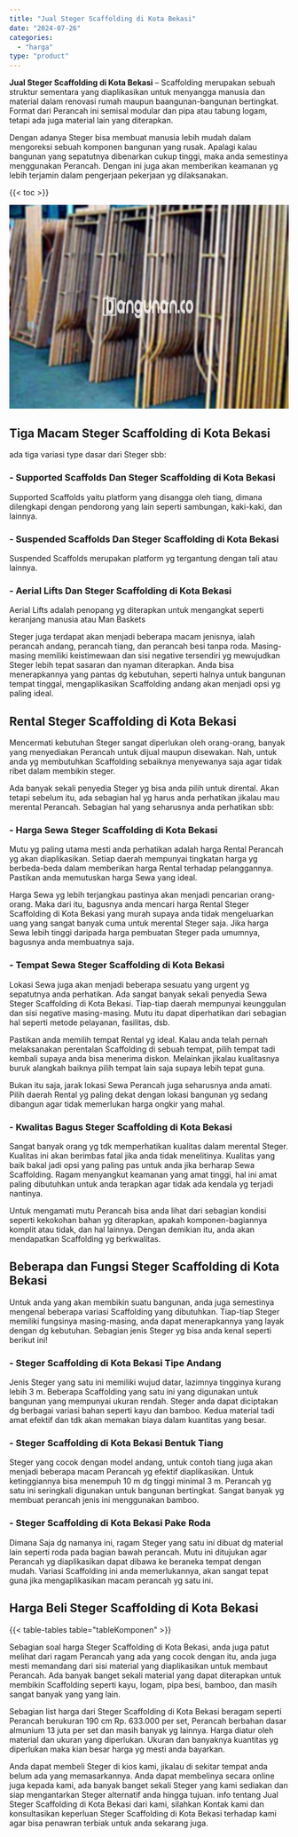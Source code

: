 ```yaml
---
title: "Jual Steger Scaffolding di Kota Bekasi"
date: "2024-07-26"
categories: 
  - "harga"
type: "product"
---
```


**Jual Steger Scaffolding di Kota Bekasi** – Scaffolding merupakan sebuah struktur sementara yang diaplikasikan untuk menyangga manusia dan material dalam renovasi rumah maupun baangunan-bangunan bertingkat. Format dari Perancah ini semisal modular dan pipa atau tabung logam, tetapi ada juga material lain yang diterapkan.

Dengan adanya Steger bisa membuat manusia lebih mudah dalam mengoreksi sebuah komponen bangunan yang rusak. Apalagi kalau bangunan yang sepatutnya dibenarkan cukup tinggi, maka anda semestinya menggunakan Perancah. Dengan ini juga akan memberikan keamanan yg lebih terjamin dalam pengerjaan pekerjaan yg dilaksanakan.

{{< toc >}}

![Jual Steger Scaffolding di Kota Bekasi](/images/sewa-scaffolding-steger-14.png)

## Tiga Macam Steger Scaffolding di Kota Bekasi

ada tiga variasi type dasar dari Steger sbb:

### \- Supported Scaffolds Dan Steger Scaffolding di Kota Bekasi

Supported Scaffolds yaitu platform yang disangga oleh tiang, dimana dilengkapi dengan pendorong yang lain seperti sambungan, kaki-kaki, dan lainnya.

### \- Suspended Scaffolds Dan Steger Scaffolding di Kota Bekasi

Suspended Scaffolds merupakan platform yg tergantung dengan tali atau lainnya.

### \- Aerial Lifts Dan Steger Scaffolding di Kota Bekasi

Aerial Lifts adalah penopang yg diterapkan untuk mengangkat seperti keranjang manusia atau Man Baskets

Steger juga terdapat akan menjadi beberapa macam jenisnya, ialah perancah andang, perancah tiang, dan perancah besi tanpa roda. Masing-masing memiliki keistimewaan dan sisi negative tersendiri yg mewujudkan Steger lebih tepat sasaran dan nyaman diterapkan. Anda bisa menerapkannya yang pantas dg kebutuhan, seperti halnya untuk bangunan tempat tinggal, mengaplikasikan Scaffolding andang akan menjadi opsi yg paling ideal.

## Rental Steger Scaffolding di Kota Bekasi

Mencermati kebutuhan Steger sangat diperlukan oleh orang-orang, banyak yang menyediakan Perancah untuk dijual maupun disewakan. Nah, untuk anda yg membutuhkan Scaffolding sebaiknya menyewanya saja agar tidak ribet dalam membikin steger.

Ada banyak sekali penyedia Steger yg bisa anda pilih untuk dirental. Akan tetapi sebelum itu, ada sebagian hal yg harus anda perhatikan jikalau mau merental Perancah. Sebagian hal yang seharusnya anda perhatikan sbb:

### \- Harga Sewa Steger Scaffolding di Kota Bekasi

Mutu yg paling utama mesti anda perhatikan adalah harga Rental Perancah yg akan diaplikasikan. Setiap daerah mempunyai tingkatan harga yg berbeda-beda dalam memberikan harga Rental terhadap pelanggannya. Pastikan anda memutuskan harga Sewa yang ideal.

Harga Sewa yg lebih terjangkau pastinya akan menjadi pencarian orang-orang. Maka dari itu, bagusnya anda mencari harga Rental Steger Scaffolding di Kota Bekasi yang murah supaya anda tidak mengeluarkan uang yang sangat banyak cuma untuk merental Steger saja. Jika harga Sewa lebih tinggi daripada harga pembuatan Steger pada umumnya, bagusnya anda membuatnya saja.

### \- Tempat Sewa Steger Scaffolding di Kota Bekasi

Lokasi Sewa juga akan menjadi beberapa sesuatu yang urgent yg sepatutnya anda perhatikan. Ada sangat banyak sekali penyedia Sewa Steger Scaffolding di Kota Bekasi. Tiap-tiap daerah mempunyai keunggulan dan sisi negative masing-masing. Mutu itu dapat diperhatikan dari sebagian hal seperti metode pelayanan, fasilitas, dsb.

Pastikan anda memilih tempat Rental yg ideal. Kalau anda telah pernah melaksanakan perentalan Scaffolding di sebuah tempat, pilih tempat tadi kembali supaya anda bisa menerima diskon. Melainkan jikalau kualitasnya buruk alangkah baiknya pilih tempat lain saja supaya lebih tepat guna.

Bukan itu saja, jarak lokasi Sewa Perancah juga seharusnya anda amati. Pilih daerah Rental yg paling dekat dengan lokasi bangunan yg sedang dibangun agar tidak memerlukan harga ongkir yang mahal.

### \- Kwalitas Bagus Steger Scaffolding di Kota Bekasi

Sangat banyak orang yg tdk memperhatikan kualitas dalam merental Steger. Kualitas ini akan berimbas fatal jika anda tidak menelitinya. Kualitas yang baik bakal jadi opsi yang paling pas untuk anda jika berharap Sewa Scaffolding. Ragam menyangkut keamanan yang amat tinggi, hal ini amat paling dibutuhkan untuk anda terapkan agar tidak ada kendala yg terjadi nantinya.

Untuk mengamati mutu Perancah bisa anda lihat dari sebagian kondisi seperti kekokohan bahan yg diterapkan, apakah komponen-bagiannya komplit atau tidak, dan hal lainnya. Dengan demikian itu, anda akan mendapatkan Scaffolding yg berkwalitas.

## Beberapa dan Fungsi Steger Scaffolding di Kota Bekasi

Untuk anda yang akan membikin suatu bangunan, anda juga semestinya mengenal beberapa variasi Scaffolding yang dibutuhkan. Tiap-tiap Steger memiliki fungsinya masing-masing, anda dapat menerapkannya yang layak dengan dg kebutuhan. Sebagian jenis Steger yg bisa anda kenal seperti berikut ini!

### \- Steger Scaffolding di Kota Bekasi Tipe Andang

Jenis Steger yang satu ini memiliki wujud datar, lazimnya tingginya kurang lebih 3 m. Beberapa Scaffolding yang satu ini yang digunakan untuk bangunan yang mempunyai ukuran rendah. Steger anda dapat diciptakan dg berbagai variasi bahan seperti kayu dan bamboo. Kedua material tadi amat efektif dan tdk akan memakan biaya dalam kuantitas yang besar.

### \- Steger Scaffolding di Kota Bekasi Bentuk Tiang

Steger yang cocok dengan model andang, untuk contoh tiang juga akan menjadi beberapa macam Perancah yg efektif diaplikasikan. Untuk ketinggiannya bisa menempuh 10 m dg tinggi minimal 3 m. Perancah yg satu ini seringkali digunakan untuk bangunan bertingkat. Sangat banyak yg membuat perancah jenis ini menggunakan bamboo.

### \- Steger Scaffolding di Kota Bekasi Pake Roda

Dimana Saja dg namanya ini, ragam Steger yang satu ini dibuat dg material lain seperti roda pada bagian bawah perancah. Mutu ini ditujukan agar Perancah yg diaplikasikan dapat dibawa ke beraneka tempat dengan mudah. Variasi Scaffolding ini anda memerlukannya, akan sangat tepat guna jika mengaplikasikan macam perancah yg satu ini.

## Harga Beli Steger Scaffolding di Kota Bekasi

{{< table-tables table="tableKomponen" >}}

Sebagian soal harga Steger Scaffolding di Kota Bekasi, anda juga patut melihat dari ragam Perancah yang ada yang cocok dengan itu, anda juga mesti memandang dari sisi material yang diaplikasikan untuk membaut Perancah. Ada banyak banget sekali material yang dapat diterapkan untuk membikin Scaffolding seperti kayu, logam, pipa besi, bamboo, dan masih sangat banyak yang yang lain.

Sebagian list harga dari Steger Scaffolding di Kota Bekasi beragam seperti Perancah berukuran 190 cm Rp. 633.000 per set, Perancah berbahan dasar almunium 13 juta per set dan masih banyak yg lainnya. Harga diatur oleh material dan ukuran yang diperlukan. Ukuran dan banyaknya kuantitas yg diperlukan maka kian besar harga yg mesti anda bayarkan.

Anda dapat membeli Steger di kios kami, jikalau di sekitar tempat anda belum ada yang memasarkannya. Anda dapat membelinya secara online juga kepada kami, ada banyak banget sekali Steger yang kami sediakan dan siap mengantarkan Steger alternatif anda hingga tujuan. info tentang Jual Steger Scaffolding di Kota Bekasi dari kami, silahkan Kontak kami dan konsultasikan keperluan Steger Scaffolding di Kota Bekasi terhadap kami agar bisa penawran terbiak untuk anda sekarang juga.

